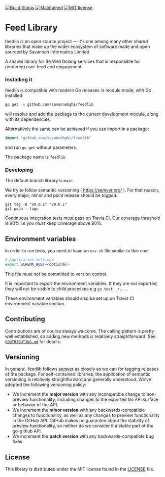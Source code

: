 [![Build Status](https://travis-ci.com/savannahghi/feedlib.svg?branch=main)](https://travis-ci.com/savannahghi/feedlib)
[![Maintained](https://img.shields.io/badge/Maintained-Actively-informational.svg?style=for-the-badge)](https://shields.io/)
[![MIT license](https://img.shields.io/badge/license-MIT-brightgreen.svg)](https://opensource.org/licenses/MIT)
# Feed Library
feedlib  is an open source project — it's one among many other shared libraries that make up the wider ecosystem of software made and open sourced by Savannah Informatics Limited.

A shared library for Be.Well Golang services that is responsible for rendering user-feed and engagement.

### Installing it
feedlib is compatible with modern Go releases in module mode, with Go installed:

```bash
go get -u github.com/savannahghi/feedlib

```
will resolve and add the package to the current development module, along with its dependencies.

Alternatively the same can be achieved if you use import in a package:

```go
import "github.com/savannahghi/feedlib"

```
and run `go get` without parameters.

The package name is `feedlib`


### Developing

The default branch library is `main`

We try to follow semantic versioning ( <https://semver.org/> ). For that reason,
every major, minor and point release should be _tagged_.

```
git tag -m "v0.0.1" "v0.0.1"
git push --tags
```

Continuous integration tests *must* pass on Travis CI. Our coverage threshold
is 90% i.e you *must* keep coverage above 90%.


## Environment variables

In order to run tests, you need to have an `env.sh` file similar to this one:

```bash
# Application settings
export SCHEMA_HOST=<optional>

```

This file *must not* be committed to version control.

It is important to _export_ the environment variables. If they are not exported,
they will not be visible to child processes e.g `go test ./...`.

These environment variables should also be set up on Travis CI environment variable section.

## Contributing ##
Contributions are of course always welcome. The calling pattern is pretty well established, so adding new methods is relatively
straightforward. See [`CONTRIBUTING.md`](CONTRIBUTING.md) for details.

## Versioning ##

In general, feedlib follows [semver](https://semver.org/) as closely as we
can for tagging releases of the package. For self-contained libraries, the
application of semantic versioning is relatively straightforward and generally
understood. We've adopted the following
versioning policy:

* We increment the **major version** with any incompatible change to
	non-preview functionality, including changes to the exported Go API surface
	or behavior of the API.
* We increment the **minor version** with any backwards-compatible changes to
	functionality, as well as any changes to preview functionality in the GitHub
	API. GitHub makes no guarantee about the stability of preview functionality,
	so neither do we consider it a stable part of the go-github API.
* We increment the **patch version** with any backwards-compatible bug fixes.

## License ##

This library is distributed under the MIT license found in the [LICENSE](./LICENSE)
file.